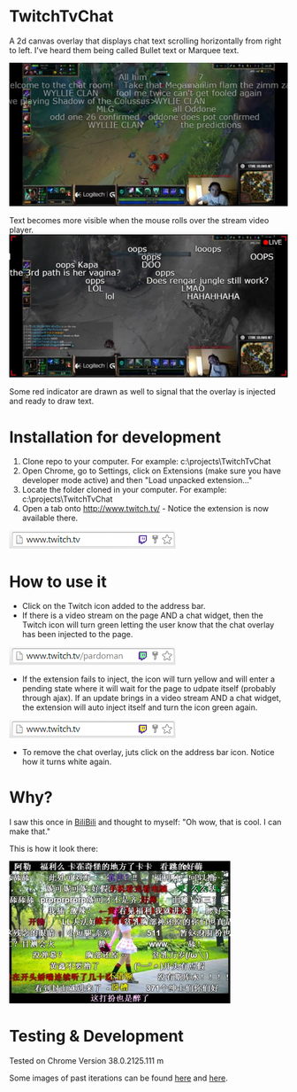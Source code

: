 TwitchTvChat
============

A 2d canvas overlay that displays chat text scrolling horizontally from right to left.
I've heard them being called Bullet text or Marquee text.

![how it looks mouseout](/docs/example_mouseout.jpg?raw=true)

Text becomes more visible when the mouse rolls over the stream video player.
![how it looks mouseover](/docs/example_mouseover.jpg?raw=true)

Some red indicator are drawn as well to signal that the overlay is injected and ready to draw text.

Installation for development
============================
1. Clone repo to your computer. For example: c:\projects\TwitchTvChat
2. Open Chrome, go to Settings, click on Extensions (make sure you have developer mode active) and then "Load unpacked extension..."
3. Locate the folder cloned in your computer. For example: c:\projects\TwitchTvChat
4. Open a tab onto  http://www.twitch.tv/  - Notice the extension is now available there.

![Icon in address bar](/docs/chatWaiting.png?raw=true)

How to use it
=============
- Click on the Twitch icon added to the address bar.
- If there is a video stream on the page AND a chat widget, then the Twitch icon will turn green letting the user know that the chat overlay has been injected to the page.

![Icon extension injected](/docs/chatInjected.png?raw=true)

- If the extension fails to inject, the icon will turn yellow and will enter a pending state where it will wait for the page to udpate itself (probably through ajax). If an update brings in a video stream AND a chat widget, the extension will auto inject itself and turn the icon green again.

![Icon extension inject-pending](/docs/chatInjectPending.png?raw=true)

- To remove the chat overlay, juts click on the address bar icon. Notice how it turns white again.

Why?
====
I saw this once in [BiliBili](http://www.bilibili.com/) and thought to myself: "Oh wow, that is cool.  I can make that."

This is how it look there:

![BiliBili reference](/docs/BiliBiliRef.jpg?raw=true)

Testing & Development
=====================
Tested on Chrome Version 38.0.2125.111 m

Some images of past iterations can be found [here](http://snag.gy/jW7NL.jpg) and [here](http://snag.gy/rRFHy.jpg).
